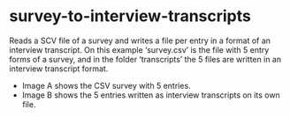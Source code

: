 # survey-to-interview-transcripts

Reads a SCV file of a survey and writes a file per entry in a format of an interview transcript.
On this example ‘survey.csv’ is the file with 5 entry forms of a survey, and in the folder ‘transcripts’
the 5 files are written in an interview transcript format.

<ul>
  <li>Image A shows the CSV survey with 5 entries.</li>
  <li>Image B shows the 5 entries written as interview transcripts on its own file.</li>
</ul>
